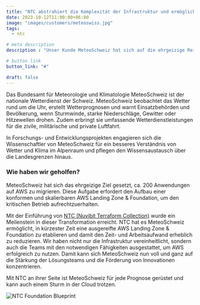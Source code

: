 ```yaml
---
title: "NTC abstrahiert die Komplexität der Infrastruktur und ermöglicht es, den Fokus auf Business Values zu legen."
date: 2023-10-12T11:00:00+06:00
image: "images/customers/meteoswiss.jpg"
tags:
  - ntc

# meta description
description : "Unser Kunde MeteoSchweiz hat sich auf die ehrgeizige Reise begeben, rund 200 Anwendungen auf AWS zu migrieren, und NTC (Nuvibit Terraform Collection) ebnet dafür den Weg."

# button link
button_link: "#"

draft: false
---
```


Das Bundesamt für Meteorologie und Klimatologie MeteoSchweiz ist der nationale Wetterdienst der Schweiz.
MeteoSchweiz beobachtet das Wetter rund um die Uhr, erstellt Wetterprognosen und warnt Einsatzbehörden und Bevölkerung, wenn Sturmwinde, starke Niederschläge, Gewitter oder Hitzewellen drohen. 
Zudem erbringt sie umfassende Wetterdienstleistungen für die zivile, militärische und private Luftfahrt. 

In Forschungs- und Entwicklungsprojekten engagieren sich die Wissenschaftler von MeteoSchweiz für ein besseres Verständnis von Wetter und Klima im Alpenraum und pflegen den Wissensaustausch über die Landesgrenzen hinaus.

### Wie haben wir geholfen?
MeteoSchweiz hat sich das ehrgeizige Ziel gesetzt, ca. 200 Anwendungen auf AWS zu migrieren. Diese Aufgabe erfordert den Aufbau einer konformen und skalierbaren AWS Landing Zone & Foundation, um den kritischen Betrieb aufrechtzuerhalten.

Mit der Einführung von [NTC (Nuvibit Terraform Collection)](/solutions/terraform-collection 'Was ist NTC?') wurde ein Meilenstein in dieser Transformation erreicht. 
NTC hat es MeteoSchweiz ermöglicht, in kürzester Zeit eine ausgereifte AWS Landing Zone & Foundation zu etablieren und damit den Zeit- und Arbeitsaufwand erheblich zu reduzieren.
Wir haben nicht nur die Infrastruktur vereinheitlicht, sondern auch die Teams mit den notwendigen Fähigkeiten ausgestattet, um AWS erfolgreich zu nutzen.
Damit kann sich MeteoSchweiz nun voll und ganz auf die Stärkung der Lösungsteams und die Förderung von Innovationen konzentrieren.

Mit NTC an ihrer Seite ist MeteoSchweiz für jede Prognose gerüstet und kann auch einem Sturm in der Cloud trotzen.

![NTC Foundation Blueprint](images/solutions/ntc-foundation-blueprint.png)